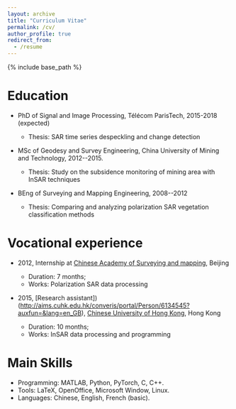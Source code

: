 ```yaml
---
layout: archive
title: "Curriculum Vitae"
permalink: /cv/
author_profile: true
redirect_from:
  - /resume
---
```


{% include base_path %}

Education
======
* PhD of Signal and Image Processing, Télécom ParisTech, 2015-2018 (expected)
    * Thesis: SAR time series despeckling and change detection
    
* MSc of Geodesy and Survey Engineering, China University of Mining and Technology, 2012--2015.
    * Thesis: Study on the subsidence monitoring of mining area with InSAR techniques
    
* BEng of Surveying and Mapping Engineering, 2008--2012
    * Thesis: Comparing and analyzing polarization SAR vegetation classification methods



Vocational experience
======
* 2012, Internship at [Chinese Academy of Surveying and mapping](http://english.casm.ac.cn/), Beijing
    * Duration: 7 months;
    * Works: Polarization SAR data processing

* 2015, [Research assistant])(http://aims.cuhk.edu.hk/converis/portal/Person/6134545?auxfun=&lang=en_GB), [Chinese University of Hong Kong](http://www.cuhk.edu.hk/english/index.html), Hong Kong
    * Duration: 10 months;
    * Works: InSAR data processing and programming


  
Main Skills
======
* Programming: MATLAB, Python, PyTorch, C, C++.
* Tools: LaTeX, OpenOffice, Microsoft Window, Linux.
* Languages: Chinese, English, French (basic).


<!---
Publications
======
  <ul>{% for post in site.publications %}
    {% include archive-single-cv.html %}
  {% endfor %}</ul>
  
Talks
======
  <ul>{% for post in site.talks %}
    {% include archive-single-talk-cv.html %}
  {% endfor %}</ul>
  
Teaching
======
  <ul>{% for post in site.teaching %}
    {% include archive-single-cv.html %}
  {% endfor %}</ul>
  
Service and leadership
======
* Currently signed in to 43 different slack teams
-->
